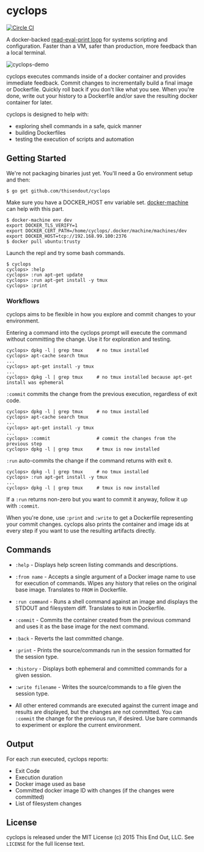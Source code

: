 # cyclops
[![Circle CI](https://circleci.com/gh/thisendout/cyclops.svg?style=svg)](https://circleci.com/gh/thisendout/cyclops)

A docker-backed [read-eval-print loop](https://en.wikipedia.org/wiki/Read%E2%80%93eval%E2%80%93print_loop) for systems scripting and configuration.  Faster than a VM, safer than production, more feedback than a local terminal.

![cyclops-demo](https://s3.amazonaws.com/cyclops-artifacts/cyclops-demo1.gif)

cyclops executes commands inside of a docker container and provides immediate feedback.  Commit changes to incrementally build a final image or Dockerfile.  Quickly roll back if you don't like what you see.  When you're done, write out your history to a Dockerfile and/or save the resulting docker container for later.

cyclops is designed to help with:
 * exploring shell commands in a safe, quick manner
 * building Dockerfiles
 * testing the execution of scripts and automation

## Getting Started

We're not packaging binaries just yet.  You'll need a Go environment setup and then:

```
$ go get github.com/thisendout/cyclops
```

Make sure you have a DOCKER_HOST env variable set. [docker-machine](https://github.com/docker/machine) can help with this part.

```
$ docker-machine env dev
export DOCKER_TLS_VERIFY=1
export DOCKER_CERT_PATH=/home/cyclops/.docker/machine/machines/dev
export DOCKER_HOST=tcp://192.168.99.100:2376
$ docker pull ubuntu:trusty
```

Launch the repl and try some bash commands.

```
$ cyclops
cyclops> :help
cyclops> :run apt-get update
cyclops> :run apt-get install -y tmux
cyclops> :print
```

### Workflows

cyclops aims to be flexible in how you explore and commit changes to your environment.

Entering a command into the cyclops prompt will execute the command without committing the change.  Use it for exploration and testing.

```
cyclops> dpkg -l | grep tmux     # no tmux installed
cyclops> apt-cache search tmux
...
cyclops> apt-get install -y tmux
...
cyclops> dpkg -l | grep tmux     # no tmux installed because apt-get install was ephemeral
```

`:commit` commits the change from the previous execution, regardless of exit code.
```
cyclops> dpkg -l | grep tmux     # no tmux installed
cyclops> apt-cache search tmux
...
cyclops> apt-get install -y tmux
...
cyclops> :commit                 # commit the changes from the previous step
cyclops> dpkg -l | grep tmux     # tmux is now installed
```

`:run` auto-commits the change if the command returns with exit `0`.
```
cyclops> dpkg -l | grep tmux     # no tmux installed
cyclops> :run apt-get install -y tmux
...
cyclops> dpkg -l | grep tmux     # tmux is now installed
```
If a `:run` returns non-zero but you want to commit it anyway, follow it up with `:commit`.

When you're done, use `:print` and `:write` to get a Dockerfile representing your commit changes.  cyclops also prints the container and image ids at every step if you want to use the resulting artifacts directly.

## Commands

* ```:help``` - Displays help screen listing commands and descriptions.

* ```:from name``` - Accepts a single argument of a Docker image name to use for execution of commands.  Wipes any history that relies on the original base image.  Translates to ```FROM``` in Dockerfile.

* ```:run command``` - Runs a shell command against an image and displays the STDOUT and filesystem diff. Translates to ```RUN``` in Dockerfile.

* ```:commit``` - Commits the container created from the previous command and uses it as the base image for the next command.

* ```:back``` - Reverts the last committed change.

* ```:print``` - Prints the source/commands run in the session formatted for the session type.

* ```:history``` - Displays both ephemeral and committed commands for a given session.

* ```:write filename``` - Writes the source/commands to a file given the session type.

* All other entered commands are executed against the current image and results are displayed, but the changes are not committed.  You can `:commit` the change for the previous run, if desired.  Use bare commands to experiment or explore the current environment.

## Output

For each :run executed, cyclops reports:
 * Exit Code
 * Execution duration
 * Docker image used as base
 * Committed docker image ID with changes (if the changes were committed)
 * List of filesystem changes


## License

cyclops is released under the MIT License (c) 2015 This End Out, LLC. See `LICENSE` for the full license text.
